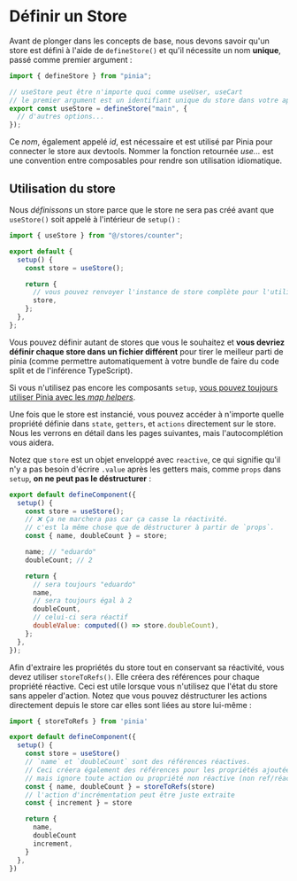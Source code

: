 # Définir un Store

<VueSchoolLink
  href="https://vueschool.io/lessons/define-your-first-pinia-store"
  title="Learn how to define and use stores in Pinia"
/>

Avant de plonger dans les concepts de base, nous devons savoir qu'un store est défini à l'aide de `defineStore()` et qu'il nécessite un nom **unique**, passé comme premier argument :

```js
import { defineStore } from "pinia";

// useStore peut être n'importe quoi comme useUser, useCart
// le premier argument est un identifiant unique du store dans votre application.
export const useStore = defineStore("main", {
  // d'autres options...
});
```

Ce _nom_, également appelé _id_, est nécessaire et est utilisé par Pinia pour connecter le store aux devtools. Nommer la fonction retournée _use..._ est une convention entre composables pour rendre son utilisation idiomatique.

## Utilisation du store

Nous _définissons_ un store parce que le store ne sera pas créé avant que `useStore()` soit appelé à l'intérieur de `setup()` :

```js
import { useStore } from "@/stores/counter";

export default {
  setup() {
    const store = useStore();

    return {
      // vous pouvez renvoyer l'instance de store complète pour l'utiliser dans le modèle.
      store,
    };
  },
};
```

Vous pouvez définir autant de stores que vous le souhaitez et **vous devriez définir chaque store dans un fichier différent** pour tirer le meilleur parti de pinia (comme permettre automatiquement à votre bundle de faire du code split et de l'inférence TypeScript).

Si vous n'utilisez pas encore les composants `setup`, [vous pouvez toujours utiliser Pinia avec les _map helpers_](../cookbook/options-api.md).

Une fois que le store est instancié, vous pouvez accéder à n'importe quelle propriété définie dans `state`, `getters`, et `actions` directement sur le store. Nous les verrons en détail dans les pages suivantes, mais l'autocomplétion vous aidera.

Notez que `store` est un objet enveloppé avec `reactive`, ce qui signifie qu'il n'y a pas besoin d'écrire `.value` après les getters mais, comme `props` dans `setup`, **on ne peut pas le déstructurer** :

```js
export default defineComponent({
  setup() {
    const store = useStore();
    // ❌ Ça ne marchera pas car ça casse la réactivité.
    // c'est la même chose que de déstructurer à partir de `props`.
    const { name, doubleCount } = store;

    name; // "eduardo"
    doubleCount; // 2

    return {
      // sera toujours "eduardo"
      name,
      // sera toujours égal à 2
      doubleCount,
      // celui-ci sera réactif
      doubleValue: computed(() => store.doubleCount),
    };
  },
});
```

Afin d'extraire les propriétés du store tout en conservant sa réactivité, vous devez utiliser `storeToRefs()`. Elle créera des références pour chaque propriété réactive. Ceci est utile lorsque vous n'utilisez que l'état du store sans appeler d'action. Notez que vous pouvez déstructurer les actions directement depuis le store car elles sont liées au store lui-même :

```js
import { storeToRefs } from 'pinia'

export default defineComponent({
  setup() {
    const store = useStore()
    // `name` et `doubleCount` sont des références réactives.
    // Ceci créera également des références pour les propriétés ajoutées par les plugins.
    // mais ignore toute action ou propriété non réactive (non ref/réactive).
    const { name, doubleCount } = storeToRefs(store)
    // l'action d'incrémentation peut être juste extraite
    const { increment } = store

    return {
      name,
      doubleCount
      increment,
    }
  },
})
```
